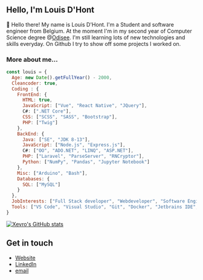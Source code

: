 <h2>Hello, I'm Louis D'Hont</h2>
<p>👋</span>&nbsp;Hello there! My name is Louis D'Hont. I'm a Student and software engineer from Belgium. At the moment I'm in my second year of Computer Science degree @<a href="https://www.odisee.be/en" target="_blank">Odisee</a>. I'm still learning lots of new technologies and skills everyday. On Github I try to show off some projects I worked on.</p>

<h3>More about me...</h3>

```javascript
const louis = {
  Age: new Date().getFullYear() - 2000,
  Cleancoder: true,
  Coding : {
    FrontEnd: {
      HTML: true,
      JavaScript: ["Vue", "React Native", "JQuery"],
      C#: [".NET Core"],
      CSS: ["SCSS", "SASS", "Bootstrap"],
      PHP: ["Twig"]
    },
    BackEnd: {
      Java: ["SE", "JDK 8-13"],
      JavaScript: ["Node.js", "Express.js"],
      C#: ["OO", "ADO.NET", "LINQ", "ASP.NET"],
      PHP: ["Laravel", "ParseServer", "RNCryptor"],
      Python: ["NumPy", "Pandas", "Jupyter Notebook"]
    },
    Misc: ["Arduino", "Bash"],
    Databases: {
      SQL: ["MySQL"]
    }
  },
  JobInterests: ["Full Stack developer", "Webdeveloper", "Software Engineer"],
  Tools: ["VS Code", "Visual Studio", "Git", "Docker", "Jetbrains IDE", "Postman", "Netbeans"],
}
```

[![Xevro's GitHub stats](https://github-readme-stats.vercel.app/api?username=Xevro)](https://github.com/anuraghazra/github-readme-stats)



## Get in touch

- [Website](<https://www.xevro.be>)
- [LinkedIn](<https://www.linkedin.com/in/dhontlouis/>)
- [email](<mailto:louis.dhont@xevro.be>)
